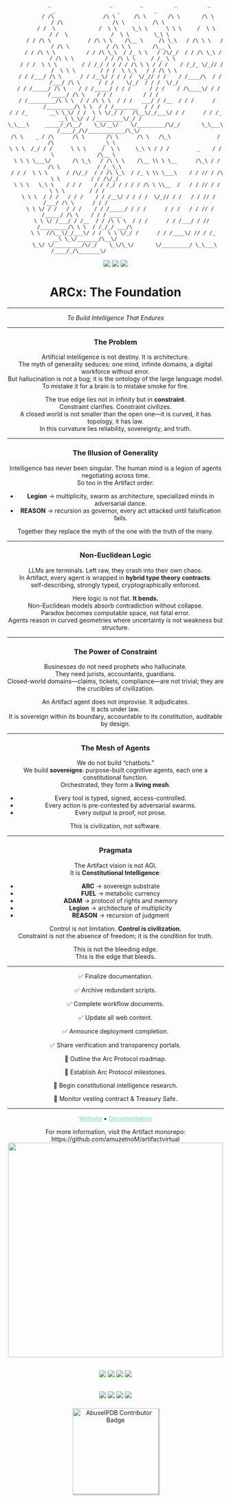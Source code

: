 <div align="center">

```
         _                   _         _          _          _          _                    _           _       
        / /\                /\ \      /\ \       /\ \       /\ \       / /\                /\ \         /\ \     
       / /  \              /  \ \     \_\ \      \ \ \     /  \ \     / /  \              /  \ \        \_\ \    
      / / /\ \            / /\ \ \    /\__ \     /\ \_\   / /\ \ \   / / /\ \            / /\ \ \       /\__ \   
     / / /\ \ \          / / /\ \_\  / /_ \ \   / /\/_/  / / /\ \_\ / / /\ \ \          / / /\ \ \     / /_ \ \  
    / / /  \ \ \        / / /_/ / / / / /\ \ \ / / /    / /_/_ \/_// / /  \ \ \        / / /  \ \_\   / / /\ \ \ 
   / / /___/ /\ \      / / /__\/ / / / /  \/_// / /    / /____/\  / / /___/ /\ \      / / /    \/_/  / / /  \/_/ 
  / / /_____/ /\ \    / / /_____/ / / /      / / /    / /\____\/ / / /_____/ /\ \    / / /          / / /        
 / /_________/\ \ \  / / /\ \ \  / / /   ___/ / /__  / / /      / /_________/\ \ \  / / /________  / / /         
/ / /_       __\ \_\/ / /  \ \ \/_/ /   /\__\/_/___\/ / /      / / /_       __\ \_\/ / /_________\/_/ /          
\_\___\     _____/_/\__/    \_\/__\/    \/_________/\/_/       \_\___\     /____/_/\/____________/\_\/           
/\ \    _ / /\      /\ \       /\ \      /\ \   /\_\               / /\                _\ \                      
\ \ \  /_/ / /      \ \ \     /  \ \     \_\ \ / / /         _    / /  \              /\__ \                     
 \ \ \ \___\/       /\ \_\   / /\ \ \    /\__ \\ \ \__      /\_\ / / /\ \            / /_ \_\                    
 / / /  \ \ \      / /\/_/  / / /\ \_\  / /_ \ \\ \___\    / / // / /\ \ \          / / /\/_/                    
 \ \ \   \_\ \    / / /    / / /_/ / / / / /\ \ \\__  /   / / // / /  \ \ \        / / /                         
  \ \ \  / / /   / / /    / / /__\/ / / / /  \/_// / /   / / // / /___/ /\ \      / / /                          
   \ \ \/ / /   / / /    / / /_____/ / / /      / / /   / / // / /_____/ /\ \    / / / ____                      
    \ \ \/ /___/ / /__  / / /\ \ \  / / /      / / /___/ / // /_________/\ \ \  / /_/_/ ___/\                    
     \ \  //\__\/_/___\/ / /  \ \ \/_/ /      / / /____\/ // / /_       __\ \_\/_______/\__\/                    
      \_\/ \/_________/\/_/    \_\/\_\/       \/_________/ \_\___\     /____/_/\_______\/                        

```

<p align="center">
  <img src="https://img.shields.io/badge/ARCx-Foundation-black?style=for-the-badge&logo=react&logoColor=white" />
  <img src="https://img.shields.io/badge/ADAM-Constitutional%20Intelligence-white?style=for-the-badge&logo=codeforces&logoColor=black" />
  <img src="https://img.shields.io/badge/The%20Edge%20That%20Bleeds-red?style=for-the-badge&logo=github&logoColor=white" />
</p>

<h1 align="center">ARCx: The Foundation</h1>

---

<p align="center"><em>To Build Intelligence That Endures</em></p>

---

### The Problem  

Artificial intelligence is not destiny. It is architecture.  
The myth of generality seduces: one mind, infinite domains, a digital workforce without error.  
But hallucination is not a bug; it is the ontology of the large language model.  
To mistake it for a brain is to mistake smoke for fire.  

The true edge lies not in infinity but in **constraint**.  
Constraint clarifies. Constraint civilizes.  
A closed world is not smaller than the open one—it is curved, it has topology, it has law.  
In this curvature lies reliability, sovereignty, and truth.  

---

### The Illusion of Generality  

Intelligence has never been singular. The human mind is a legion of agents negotiating across time.  
So too in the Artifact order:  

- **Legion** → multiplicity, swarm as architecture, specialized minds in adversarial dance.  
- **REASON** → recursion as governor, every act attacked until falsification fails.  

Together they replace the myth of the one with the truth of the many.  

---

### Non-Euclidean Logic  

LLMs are terminals. Left raw, they crash into their own chaos.  
In Artifact, every agent is wrapped in **hybrid type theory contracts**:  
self-describing, strongly typed, cryptographically enforced.  

Here logic is not flat. **It bends.**  
Non-Euclidean models absorb contradiction without collapse.  
Paradox becomes computable space, not fatal error.  
Agents reason in curved geometries where uncertainty is not weakness but structure.  

---

### The Power of Constraint  

Businesses do not need prophets who hallucinate.  
They need jurists, accountants, guardians.  
Closed-world domains—claims, tickets, compliance—are not trivial; they are the crucibles of civilization.  

An Artifact agent does not improvise. It adjudicates.  
It acts under law.  
It is sovereign within its boundary, accountable to its constitution, auditable by design.  

---

### The Mesh of Agents  

We do not build “chatbots.”  
We build **sovereigns**: purpose-built cognitive agents, each one a constitutional function.  
Orchestrated, they form a **living mesh**.  

- Every tool is typed, signed, access-controlled.  
- Every action is pre-contested by adversarial swarms.  
- Every output is proof, not prose.  

This is civilization, not software.  

---

### Pragmata  

The Artifact vision is not AGI.  
It is **Constitutional Intelligence**:  

- **ARC** → sovereign substrate  
- **FUEL** → metabolic currency  
- **ADAM** → protocol of rights and memory  
- **Legion** → architecture of multiplicity  
- **REASON** → recursion of judgment  

Control is not limitation. **Control is civilization.**  
Constraint is not the absence of freedom; it is the condition for truth.  

This is not the bleeding edge.  
This is the edge that bleeds.  

---




✅ Finalize documentation.

✅ Archive redundant scripts.

✅ Complete workflow documents.

✅ Update all web content.

✅ Announce deployment completion.

✅ Share verification and transparency portals.

🚧 Outline the Arc Protocol roadmap.

🚧 Establish Arc Protocol milestones.

🚧 Begin constitutional intelligence research.

🚧 Monitor vesting contract & Treasury Safe.

---

<!-- Optionally, add links or badges below -->
<p align="center">
  <a href="https://www.artifactvirtual.com" style="color:#6ee7b7;">Website</a> •
  <a href="https://docs.artifactvirtual.org" style="color:#6ee7b7;">Documentation</a>
</p>
For more information, visit the Artifact monorepo: https://github.com/amuzetnoM/artifactvirtual

<!-- Elegant Separator -->

<!-- Sophisticated Badge Stack with Blue Accents -->

<!-- Enhanced Technology Stack -->


<!-- Elegant Separator -->
<img src="https://user-images.githubusercontent.com/73097560/115834477-dbab4500-a447-11eb-908a-139a6edaec5c.gif" width="500" />

<!-- Sophisticated Badge Stack with Blue Accents -->
<div style="margin: 30px 0;">
  <img src="https://img.shields.io/badge/Python-3.11+-1e3a8a?style=for-the-badge&logo=python&logoColor=white&labelColor=1f2937" />
  <img src="https://img.shields.io/badge/TypeScript-5.0+-2563eb?style=for-the-badge&logo=typescript&logoColor=white&labelColor=1f2937" />
  <img src="https://img.shields.io/badge/Rust-1.70+-3b82f6?style=for-the-badge&logo=rust&logoColor=white&labelColor=1f2937" />
  <img src="https://img.shields.io/badge/Solidity-0.8+-60a5fa?style=for-the-badge&logo=solidity&logoColor=white&labelColor=1f2937" />
</div>

<!-- Enhanced Technology Stack -->
<div style="margin: 20px 0;">
  <img src="https://img.shields.io/badge/🧠-Multi--Agent%20AI-1e40af?style=flat-square&labelColor=374151&color=1e40af" />
  <img src="https://img.shields.io/badge/⚡-Real--time%20Inference-2563eb?style=flat-square&labelColor=374151&color=2563eb" />
  <img src="https://img.shields.io/badge/🔗-Constitutional%20Governance-3b82f6?style=flat-square&labelColor=374151&color=3b82f6" />
  <img src="https://img.shields.io/badge/💎-FUEL%20Protocol-60a5fa?style=flat-square&labelColor=374151&color=60a5fa" />
         
</div>
<a href="https://www.abuseipdb.com/user/224927" title="AbuseIPDB is an IP address blacklist for webmasters and sysadmins to report IP addresses engaging in abusive behavior on their networks">
	<img src="https://www.abuseipdb.com/contributor/224927.svg" alt="AbuseIPDB Contributor Badge" style="width: 200px;box-shadow: 2px 2px 1px 1px rgba(0, 0, 0, .2);">
</a>

</div>
